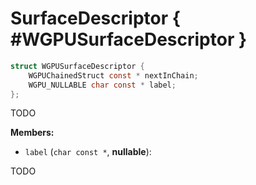 

# SurfaceDescriptor { #WGPUSurfaceDescriptor }

```C
struct WGPUSurfaceDescriptor {
    WGPUChainedStruct const * nextInChain;
    WGPU_NULLABLE char const * label;
};
```


TODO


**Members:**


 - `label` (`char const *`, **nullable**):


TODO





